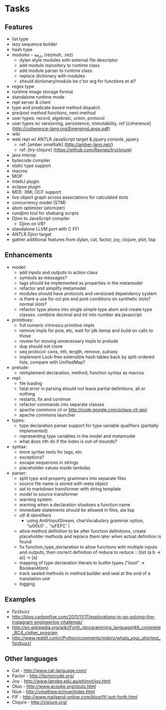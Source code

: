# Tasks

## Features

- list type
- lazy sequence builder
- hash type
- modules - رزمة (rezmuh, .rez)
  - dylan style modules with external file descriptor
  - add module repository to runtime class
  - add module parser to runtime class
  - replace dictionary with modules
  - should dictionary/module be c'tor arg for functions et al?
- regex type
- runtime image storage format
- standalone runtime mode
- repl server & client
- type and predicate based method dispatch
- pre/post method functions, next-method
- user types: record, algebraic, union, protocol
- user types w/ versioning, persistence, immutability, ref [coherence] (http://coherence-lang.org/EmergingLangs.pdf)
- wiki
- web repl w/ ANTLR JavaScript target & jquery.console, jquery
  - ref: [amber smalltalk] (http://amber-lang.net/)
  - ref: [try-clojure] (https://github.com/Raynes/tryclojure)
- java interop
- bytecode compiler
- static type support
- macros
- MOP
- IntelliJ plugin
- eclipse plugin
- MDE: XMI, OCF support
- live object graph across associations for calculated slots
- concurrency model (STM)
- atom optimizer (atomizer)
- rundjinn tool for shebang scripts
- Djinn to JavaScript compiler
  - Djinn on V8?
- standalone LLVM port with C FFI
- ANTLR Djinn target
- gather additional features from dylan, cat, factor, joy, clojure, plot, lisp

## Enhancements

- model:
  - add inputs and outputs to action class
  - symbols as messages?
  - tags should be implemented as properties in the metamodel
  - refactor and simplify metamodel
  - modules should have protocols and versioned dependency system
  - is there a use for ocl pre and post conditions on synthetic slots? normal slots?
  - refactor type atoms into single simple type atom and create type classes.  combine decimal and int into number ala javascript
- primitives:
  - full numeric intrinsics primitive impls
  - remove impls for pow, etc, wait for jdk iterop and build on calls to those
  - review for moving unnecessary impls to prelude
  - dup should not clone
  - seq protocol: cons, nth, length, remove, subseq
  - implement Lock-free extensible hash tables back by split-ordered lists, compare with UnifiedMap?
- prelude:
  - reimplement declaration, method, function syntax as macros
- repl:
  - file loading
  - fatal error in parsing should not leave partial definitions, all or nothing
  - restarts, fix and continue
  - refactor commands into separate classes
  - apache commons cli or http://code.google.com/p/java-cli-api/
  - apache commons launcher
- types:
  - type declaration parser support for type variable qualifiers (partially implemented)
  - representing type variables in the model and metamodel
  - what does nth do if the index is out-of-bounds?
- syntax:
  - more syntax tests for tags, etc
  - exceptions?
  - escape sequences in strings
  - placeholder values inside lambdas
- parser:
  - split type and property grammars into separate files
  - source file name is stored with meta object
  - ast to markdown transformer with string template
  - model to source transformer
  - warning system
  - warning when a declaration shadows a function name
  - immediate statements should be allowed in files, ala lisp
  - utf-8 identifiers
    - using AntlrInputStream, charVocabulary grammar option, '\u00c0' .. '\uFEFC' | <ascii range>
  - allow method definition to be after function definitions, create placeholder methods and replace them later when actual definition is found
  - fix function_type_declaration to allow functions with multiple inputs and outputs, then correct definition of reduce to reduce :: [list<a> (a b -> a)] -> [a]
  - mapping of type declaration literals to builtin types ("bool" -> BooleanAtom)
  - track sealed methods in method builder and seal at the end of a translation unit
  - logging

## Examples

- fizzbuzz
- http://blog.carbonfive.com/2011/11/17/explorations-in-go-solving-the-instagram-engineering-challenge/
- http://en.wikipedia.org/wiki/Forth_(programming_language)#A_complete_RC4_cipher_program
- http://www.reddit.com/r/Python/comments/mdoro/whats_your_shortest_fizzbuzz/

## Other languages

- Cat - http://www.cat-language.com/
- Factor - http://factorcode.org/
- Joy - http://www.latrobe.edu.au/phimvt/joy.html
- Otuo - http://www.acooke.org/otuto.html
- Niue - http://vmathew.in/niue/index.html
- FIF - http://www.mailsend-online.com/blog/fif-isnt-forth.html
- Clojure - http://clojure.org/
